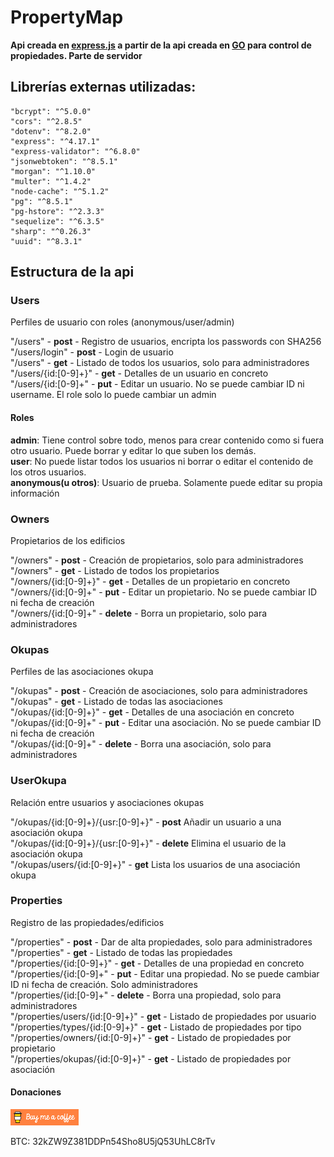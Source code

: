 # PropertyMap
__Api creada en [express.js](https://expressjs.com/) a partir de la api creada en [GO](https://golang.org/) para control de propiedades. Parte de servidor__  
   

## Librerías externas utilizadas:
    "bcrypt": "^5.0.0"   
    "cors": "^2.8.5"   
    "dotenv": "^8.2.0"   
    "express": "^4.17.1"   
    "express-validator": "^6.8.0"
    "jsonwebtoken": "^8.5.1"   
    "morgan": "^1.10.0"   
    "multer": "^1.4.2"
    "node-cache": "^5.1.2"
    "pg": "^8.5.1"
    "pg-hstore": "^2.3.3"
    "sequelize": "^6.3.5"
    "sharp": "^0.26.3"
    "uuid": "^8.3.1"
     

## Estructura de la api  

### Users  
Perfiles de usuario con roles (anonymous/user/admin)   
   
"/users"              - __post__ - Registro de usuarios, encripta los passwords con SHA256  
"/users/login"        - __post__ - Login de usuario  
"/users"              - __get__  - Listado de todos los usuarios, solo para administradores  
"/users/{id:[0-9]+}"  - __get__  - Detalles de un usuario en concreto  
"/users/{id:[0-9]+"   - __put__  - Editar un usuario. No se puede cambiar ID ni username. El role solo lo puede cambiar un admin  

#### Roles  
__admin__: Tiene control sobre todo, menos para crear contenido como si fuera otro usuario. Puede borrar y editar lo que suben los demás.   
__user__: No puede listar todos los usuarios ni borrar o editar el contenido de los otros usuarios.  
__anonymous(u otros)__: Usuario de prueba. Solamente puede editar su propia información   


### Owners   
Propietarios de los edificios   
   
"/owners"              - __post__   - Creación de propietarios, solo para administradores    
"/owners"              - __get__    - Listado de todos los propietarios   
"/owners/{id:[0-9]+}"  - __get__    - Detalles de un propietario en concreto   
"/owners/{id:[0-9]+"   - __put__    - Editar un propietario. No se puede cambiar ID ni fecha de creación     
"/owners/{id:[0-9]+"   - __delete__ - Borra un propietario, solo para administradores   
   
### Okupas   
   
Perfiles de las asociaciones okupa   
   
"/okupas"              - __post__   - Creación de asociaciones, solo para administradores    
"/okupas"              - __get__    - Listado de todas las asociaciones   
"/okupas/{id:[0-9]+}"  - __get__    - Detalles de una asociación en concreto   
"/okupas/{id:[0-9]+"   - __put__    - Editar una asociación. No se puede cambiar ID ni fecha de creación     
"/okupas/{id:[0-9]+"   - __delete__ - Borra una asociación, solo para administradores  
    
### UserOkupa   
   
Relación entre usuarios y asociaciones okupas   
   
"/okupas/{id:[0-9]+}/{usr:[0-9]+}"  - __post__     Añadir un usuario a una asociación okupa   
"/okupas/{id:[0-9]+}/{usr:[0-9]+}"  - __delete__   Elimina el usuario de la asociación okupa   
"/okupas/users/{id:[0-9]+}"         - __get__      Lista los usuarios de una asociación okupa   
   
### Properties   

Registro de las propiedades/edificios   
   
"/properties"                    - __post__   - Dar de alta propiedades, solo para administradores    
"/properties"                    - __get__    - Listado de todas las propiedades    
"/properties/{id:[0-9]+}"        - __get__    - Detalles de una propiedad en concreto   
"/properties/{id:[0-9]+"         - __put__    - Editar una propiedad. No se puede cambiar ID ni fecha de creación. Solo administradores     
"/properties/{id:[0-9]+"         - __delete__ - Borra una propiedad, solo para administradores   
"/properties/users/{id:[0-9]+}"  - __get__    - Listado de propiedades por usuario   
"/properties/types/{id:[0-9]+}"  - __get__    - Listado de propiedades por tipo   
"/properties/owners/{id:[0-9]+}" - __get__    - Listado de propiedades por propietario   
"/properties/okupas/{id:[0-9]+}" - __get__    - Listado de propiedades por asociación    
   
#### Donaciones    
    
<a href="https://www.buymeacoffee.com/yeadan" target="_blank"><img src="https://github.com/yeadan/blockenergy/blob/master/public/default-orange.png" alt="Buy Me A Coffee" style="height: 26px !important;width: 109px !important;" ></a>   
   
BTC: 32kZW9Z381DDPn54Sho8U5jQ53UhLC8rTv   